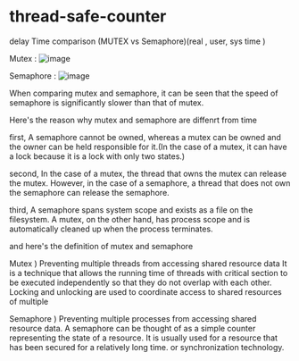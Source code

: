 # thread-safe-counter

delay Time comparison (MUTEX vs Semaphore)(real , user, sys time )

Mutex : 
![image](https://user-images.githubusercontent.com/81486887/121805538-a9b7a180-cc86-11eb-8967-95b6e0812574.png)

Semaphore :
![image](https://user-images.githubusercontent.com/81486887/121808924-b7c0ee80-cc95-11eb-9a30-6827edb94642.png)

When comparing mutex and semaphore, it can be seen that the speed of semaphore is significantly slower than that of mutex.

Here's the reason why mutex and semaphore are diffenrt from time

first, A semaphore cannot be owned, whereas a mutex can be owned and the owner can be held responsible for it.(In the case of a mutex, it can have a lock because it is a lock with only two states.)

second, In the case of a mutex, the thread that owns the mutex can release the mutex.
However, in the case of a semaphore, a thread that does not own the semaphore can release the semaphore.

third, A semaphore spans system scope and exists as a file on the filesystem.
A mutex, on the other hand, has process scope and is automatically cleaned up when the process terminates.

and here's the definition of mutex and semaphore 

Mutex ) 
Preventing multiple threads from accessing shared resource data
It is a technique that allows the running time of threads with critical section to be executed independently so that they do not overlap with each other. Locking and unlocking are used to coordinate access to shared resources of multiple 

Semaphore )
Preventing multiple processes from accessing shared resource data. A semaphore can be thought of as a simple counter representing the state of a resource. It is usually used for a resource that has been secured for a relatively long time. or synchronization technology.

